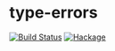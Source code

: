 # type-errors

[![Build Status](https://api.travis-ci.org/isovector/type-errors.svg?branch=master)](https://travis-ci.org/isovector/type-errors)
[![Hackage](https://img.shields.io/hackage/v/type-errors.svg?logo=haskell&label=type-errors)](https://hackage.haskell.org/package/type-errors)

